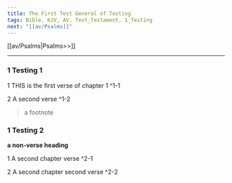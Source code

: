 ```yaml
---
title: The First Test General of Testing
tags: Bible, KJV, AV, Test_Testament, 1_Testing
next: "[[av/Psalms]]"
---
```


 [[av/Psalms|Psalms>>]]

---

### 1 Testing 1

1 THIS is the first verse of chapter 1 ^1-1

2 A second verse ^1-2

> a footnote

### 1 Testing 2

**a non-verse heading**

1 A second chapter verse ^2-1

2 A second chapter second verse ^2-2
